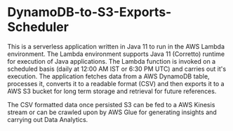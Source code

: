 # DynamoDB-to-S3-Exports-Scheduler

This is a serverless application written in Java 11 to run in the AWS Lambda environment. The Lambda environment supports Java 11 (Corretto) runtime for execution of Java applications. The Lambda function is invoked on a scheduled basis (daily at 12:00 AM IST or 6:30 PM UTC) and carries out it's execution. The application fetches data from a AWS DynamoDB table, processes it, converts it to a readable format (CSV) and then exports it to a AWS S3 bucket for long term storage and retrieval for future
references.

The CSV formatted data once persisted S3 can be fed to a AWS Kinesis stream or can be crawled upon by AWS Glue for generating insights and carrying out Data Analytics.
